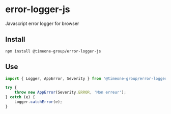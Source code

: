 # error-logger-js

Javascript error logger for browser

## Install

```
npm install @timeone-group/error-logger-js
```

## Use

```javascript
import { Logger, AppError, Severity } from '@timeone-group/error-logger-js';

try {
    throw new AppError(Severity.ERROR, 'Mon erreur');
} catch (e) {
    Logger.catchError(e);
}
```